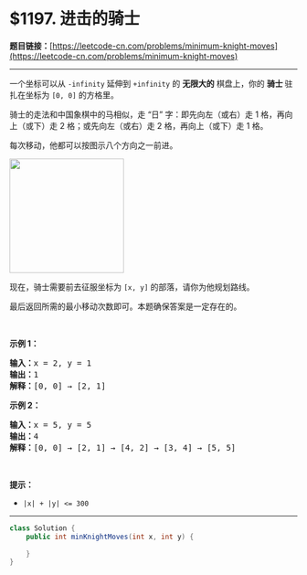 # $1197. 进击的骑士

**题目链接：**[https://leetcode-cn.com/problems/minimum-knight-moves](https://leetcode-cn.com/problems/minimum-knight-moves)

---

<div class="content__1Y2H">
 <div class="notranslate">
  <p>一个坐标可以从 <code>-infinity</code>&nbsp;延伸到&nbsp;<code>+infinity</code>&nbsp;的 <strong>无限大的</strong>&nbsp;棋盘上，你的 <strong>骑士&nbsp;</strong>驻扎在坐标为&nbsp;<code>[0, 0]</code>&nbsp;的方格里。</p> 
  <p>骑士的走法和中国象棋中的马相似，走 “日” 字：即先向左（或右）走 1 格，再向上（或下）走 2 格；或先向左（或右）走 2 格，再向上（或下）走 1 格。</p> 
  <p>每次移动，他都可以按图示八个方向之一前进。</p> 
  <p><img style="height: 200px; width: 200px;" src="/aliyun-lc-upload/uploads/2019/09/21/knight.png"></p> 
  <p>现在，骑士需要前去征服坐标为&nbsp;<code>[x, y]</code>&nbsp;的部落，请你为他规划路线。</p> 
  <p>最后返回所需的最小移动次数即可。本题确保答案是一定存在的。</p> 
  <p>&nbsp;</p> 
  <p><strong>示例 1：</strong></p> 
  <pre class="language-text"><strong>输入：</strong>x = 2, y = 1
<strong>输出：</strong>1
<strong>解释：</strong>[0, 0] → [2, 1]
</pre> 
  <p><strong>示例 2：</strong></p> 
  <pre class="language-text"><strong>输入：</strong>x = 5, y = 5
<strong>输出：</strong>4
<strong>解释：</strong>[0, 0] → [2, 1] → [4, 2] → [3, 4] → [5, 5]
</pre> 
  <p>&nbsp;</p> 
  <p><strong>提示：</strong></p> 
  <ul> 
   <li><code>|x| + |y| &lt;= 300</code></li> 
  </ul> 
 </div>
</div>

---

```java
class Solution {
    public int minKnightMoves(int x, int y) {
        
    }
}
```